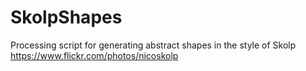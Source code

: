 # SkolpShapes
Processing script for generating abstract shapes in the style of Skolp https://www.flickr.com/photos/nicoskolp
